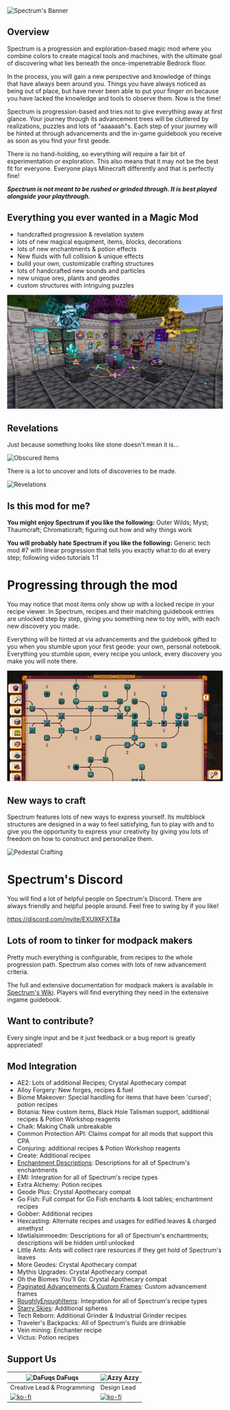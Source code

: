 ![Spectrum's Banner](/images/readme/banner.png)

## Overview

Spectrum is a progression and exploration-based magic mod where you combine colors to create magical tools and machines,
with the ultimate goal of discovering what lies beneath the once-impenetrable Bedrock floor.

In the process, you will gain a new perspective and knowledge of things that have always been around you. Things you
have always noticed as being out of place, but have never been able to put your finger on because you have lacked the
knowledge and tools to observe them. Now is the time!

Spectrum is progression-based and tries not to give everything away at first glance.
Your journey through its advancement trees will be cluttered by realizations, puzzles and lots of "aaaaaah"s.
Each step of your journey will be hinted at through advancements and the in-game guidebook you receive as soon as you
find your first geode.

There is no hand-holding, so everything will require a fair bit of experimentation or exploration.
This also means that it may not be the best fit for everyone. Everyone plays Minecraft differently and that is perfectly
fine!

**_Spectrum is not meant to be rushed or grinded through. It is best played alongside your playthrough._**

## Everything you ever wanted in a Magic Mod

- handcrafted progression & revelation system
- lots of new magical equipment, items, blocks, decorations
- lots of new enchantments & potion effects
- New fluids with full collision & unique effects
- build your own, customizable crafting structures
- lots of handcrafted new sounds and particles
- new unique ores, plants and geodes
- custom structures with intriguing puzzles

![Item Showcase](/images/readme/showcase.png)

## Revelations

Just because something looks like stone doesn't mean it is...

![Obscured Items](/images/readme/obscured_items.png)

There is a lot to uncover and lots of discoveries to be made.

![Revelations](/images/readme/revelation.png)

## Is this mod for me?
**You might enjoy Spectrum if you like the following:** Outer Wilds; Myst; Thaumcraft; Chromaticraft; figuring out how
and why things work

**You will probably hate Spectrum if you like the following:** Generic tech mod #7 with linear progression that tells
you exactly what to do at every step; following video tutorials 1:1

# Progressing through the mod

You may notice that most items only show up with a locked recipe in your recipe viewer.
In Spectrum, recipes and their matching guidebook entries are unlocked step by step, giving you something new to toy
with, with each new discovery you made.

Everything will be hinted at via advancements and the guidebook gifted to you when you stumble upon your first geode:
your own, personal notebook.
Everything you stumble upon, every recipe you unlock, every discovery you make you will note there.

![Guidebook](/images/readme/guidebook.png)

## New ways to craft

Spectrum features lots of new ways to express yourself.
Its multiblock structures are designed in a way to feel satisfying, fun to play with and to give you the opportunity to
express your creativity by giving you lots of freedom on how to construct and personalize them.

![Pedestal Crafting](/images/readme/pedestal_crafting.webp)

# Spectrum's Discord
You will find a lot of helpful people on Spectrum's Discord.
There are always friendly and helpful people around.
Feel free to swing by if you like!

https://discord.com/invite/EXU9XFXT8a

## Lots of room to tinker for modpack makers

Pretty much everything is configurable, from recipes to the whole progression path.
Spectrum also comes with lots of new advancement criteria.

The full and extensive documentation for modpack makers is available
in [Spectrum's Wiki](https://github.com/DaFuqs/Spectrum/wiki).
Players will find everything they need in the extensive ingame guidebook.

## Want to contribute?

Every single input and be it just feedback or a bug report is greatly appreciated!

## Mod Integration
- AE2: Lots of additional Recipes; Crystal Apothecary compat
- Alloy Forgery: New forges, recipes & fuel
- Biome Makeover: Special handling for items that have been 'cursed'; potion recipes
- Botania: New custom items, Black Hole Talisman support, additional recipes & Potion Workshop reagents
- Chalk: Making Chalk unbreakable
- Common Protection API: Claims compat for all mods that support this CPA
- Conjuring: additional recipes & Potion Workshop reagents
- Create: Additional recipes
- [Enchantment Descriptions](https://github.com/Darkhax-Minecraft/Enchantment-Descriptions): Descriptions for all of
  Spectrum's enchantments
- EMI: Integration for all of Spectrum's recipe types
- Extra Alchemy: Potion recipes
- Geode Plus: Crystal Apothecary compat
- Go Fish: Full compat for Go Fish enchants & loot tables; enchantment recipes
- Gobber: Additional recipes
- Hexcasting: Alternate recipes and usages for edified leaves & charged amethyst
- Idwtialsimmoedm: Descriptions for all of Spectrum's enchantments; descriptions will be hidden until unlocked
- Little Ants: Ants will collect rare resources if they get hold of Spectrum's leaves
- More Geodes: Crystal Apothecary compat
- Mythis Upgrades: Crystal Apothecary compat
- Oh the Biomes You'll Go: Crystal Apothecary compat
- [Paginated Advancements & Custom Frames](https://github.com/DaFuqs/PaginatedAdvancements): Custom advancement frames
- [RoughlyEnoughItems](https://github.com/shedaniel/RoughlyEnoughItems): Integration for all of Spectrum's recipe types
- [Starry Skies](https://github.com/DaFuqs/StarrySkies): Additional spheres
- Tech Reborn: Additional Grinder & Industrial Grinder recipes
- Traveler's Backpacks: All of Spectrum's fluids are drinkable
- Vein mining: Enchanter recipe
- Victus: Potion recipes

## Support Us
| ![DaFuqs](https://avatars.githubusercontent.com/u/26429514?s=40&v=4) DaFuqs               | ![Azzy](https://avatars.githubusercontent.com/u/20349662?s=40&v=4) Azzy                     |
|-------------------------------------------------------------------------------------------|---------------------------------------------------------------------------------------------|
| Creative Lead & Programming                                                               | Design Lead                                                                                 |
| [![ko-fi](https://ko-fi.com/img/githubbutton_sm.svg)](https://ko-fi.com/U7U66NEVX)        | [![ko-fi](https://ko-fi.com/img/githubbutton_sm.svg)](https://ko-fi.com/azzyypaaras)        |